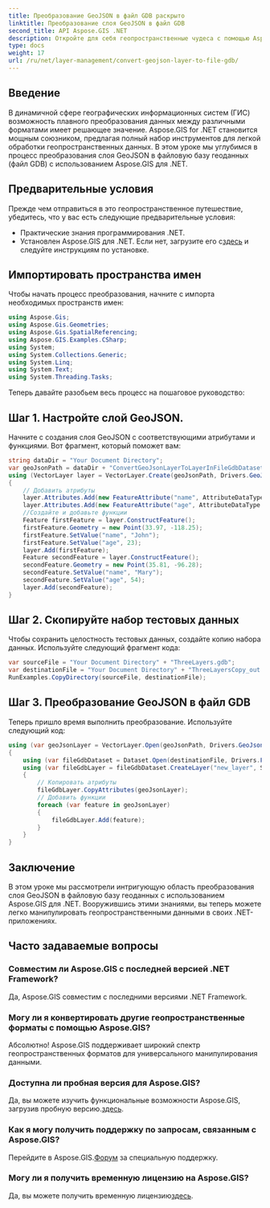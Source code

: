 ```yaml
---
title: Преобразование GeoJSON в файл GDB раскрыто
linktitle: Преобразование слоя GeoJSON в файл GDB
second_title: API Aspose.GIS .NET
description: Откройте для себя геопространственные чудеса с помощью Aspose.GIS для .NET! Легко конвертируйте слои GeoJSON в файловые базы геоданных. Попробуй это сейчас! #Aspose #ГИС
type: docs
weight: 17
url: /ru/net/layer-management/convert-geojson-layer-to-file-gdb/
---
```

## Введение
В динамичной сфере географических информационных систем (ГИС) возможность плавного преобразования данных между различными форматами имеет решающее значение. Aspose.GIS for .NET становится мощным союзником, предлагая полный набор инструментов для легкой обработки геопространственных данных. В этом уроке мы углубимся в процесс преобразования слоя GeoJSON в файловую базу геоданных (файл GDB) с использованием Aspose.GIS для .NET.
## Предварительные условия
Прежде чем отправиться в это геопространственное путешествие, убедитесь, что у вас есть следующие предварительные условия:
- Практические знания программирования .NET.
-  Установлен Aspose.GIS для .NET. Если нет, загрузите его с[здесь](https://releases.aspose.com/gis/net/) и следуйте инструкциям по установке.
## Импортировать пространства имен
Чтобы начать процесс преобразования, начните с импорта необходимых пространств имен:
```csharp
using Aspose.Gis;
using Aspose.Gis.Geometries;
using Aspose.Gis.SpatialReferencing;
using Aspose.GIS.Examples.CSharp;
using System;
using System.Collections.Generic;
using System.Linq;
using System.Text;
using System.Threading.Tasks;
```
Теперь давайте разобьем весь процесс на пошаговое руководство:
## Шаг 1. Настройте слой GeoJSON.
Начните с создания слоя GeoJSON с соответствующими атрибутами и функциями. Вот фрагмент, который поможет вам:
```csharp
string dataDir = "Your Document Directory";
var geoJsonPath = dataDir + "ConvertGeoJsonLayerToLayerInFileGdbDataset_out.json";
using (VectorLayer layer = VectorLayer.Create(geoJsonPath, Drivers.GeoJson))
{
    // Добавить атрибуты
    layer.Attributes.Add(new FeatureAttribute("name", AttributeDataType.String));
    layer.Attributes.Add(new FeatureAttribute("age", AttributeDataType.Integer));
    //Создайте и добавьте функции
    Feature firstFeature = layer.ConstructFeature();
    firstFeature.Geometry = new Point(33.97, -118.25);
    firstFeature.SetValue("name", "John");
    firstFeature.SetValue("age", 23);
    layer.Add(firstFeature);
    Feature secondFeature = layer.ConstructFeature();
    secondFeature.Geometry = new Point(35.81, -96.28);
    secondFeature.SetValue("name", "Mary");
    secondFeature.SetValue("age", 54);
    layer.Add(secondFeature);
}
```
## Шаг 2. Скопируйте набор тестовых данных
Чтобы сохранить целостность тестовых данных, создайте копию набора данных. Используйте следующий фрагмент кода:
```csharp
var sourceFile = "Your Document Directory" + "ThreeLayers.gdb";
var destinationFile = "Your Document Directory" + "ThreeLayersCopy_out.gdb";
RunExamples.CopyDirectory(sourceFile, destinationFile);
```
## Шаг 3. Преобразование GeoJSON в файл GDB
Теперь пришло время выполнить преобразование. Используйте следующий код:
```csharp
using (var geoJsonLayer = VectorLayer.Open(geoJsonPath, Drivers.GeoJson))
{
    using (var fileGdbDataset = Dataset.Open(destinationFile, Drivers.FileGdb))
    using (var fileGdbLayer = fileGdbDataset.CreateLayer("new_layer", SpatialReferenceSystem.Wgs84))
    {
        // Копировать атрибуты
        fileGdbLayer.CopyAttributes(geoJsonLayer);
        // Добавить функции
        foreach (var feature in geoJsonLayer)
        {
            fileGdbLayer.Add(feature);
        }
    }
}
```
## Заключение
В этом уроке мы рассмотрели интригующую область преобразования слоя GeoJSON в файловую базу геоданных с использованием Aspose.GIS для .NET. Вооружившись этими знаниями, вы теперь можете легко манипулировать геопространственными данными в своих .NET-приложениях.
## Часто задаваемые вопросы
### Совместим ли Aspose.GIS с последней версией .NET Framework?
Да, Aspose.GIS совместим с последними версиями .NET Framework.
### Могу ли я конвертировать другие геопространственные форматы с помощью Aspose.GIS?
Абсолютно! Aspose.GIS поддерживает широкий спектр геопространственных форматов для универсального манипулирования данными.
### Доступна ли пробная версия для Aspose.GIS?
 Да, вы можете изучить функциональные возможности Aspose.GIS, загрузив пробную версию.[здесь](https://releases.aspose.com/).
### Как я могу получить поддержку по запросам, связанным с Aspose.GIS?
 Перейдите в Aspose.GIS.[Форум](https://forum.aspose.com/c/gis/33) за специальную поддержку.
### Могу ли я получить временную лицензию на Aspose.GIS?
 Да, вы можете получить временную лицензию[здесь](https://purchase.aspose.com/temporary-license/).